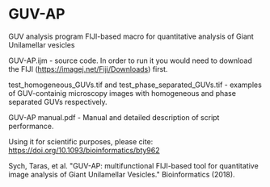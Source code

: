 # GUV-AP
GUV analysis program
FIJI-based macro for quantitative analysis of Giant Unilamellar vesicles

GUV-AP.ijm - source code. In order to run it you would need to download the FIJI (https://imagej.net/Fiji/Downloads) first.

test_homogeneous_GUVs.tif and test_phase_separated_GUVs.tif - examples of GUV-containig microscopy images with homogeneous and phase separated GUVs respectively.

GUV-AP manual.pdf - Manual and detailed description of script performance.

Using it for scientific purposes, please cite: https://doi.org/10.1093/bioinformatics/bty962

Sych, Taras, et al. "GUV-AP: multifunctional FIJI-based tool for quantitative image analysis of Giant Unilamellar Vesicles." Bioinformatics (2018).
